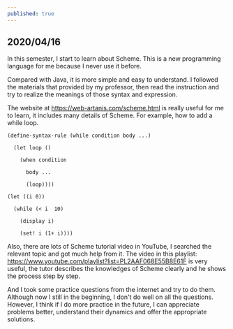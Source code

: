 ```yaml
---
published: true
---
```

## 2020/04/16

In this semester, I start to learn about Scheme. This is a new programming language for me because I never use it before. 

Compared with Java, it is more simple and easy to understand. I followed the materials that provided by my professor, then read the instruction and try to realize the meanings of those syntax and expression.

The website at https://web-artanis.com/scheme.html is really useful for me to learn, it includes many details of Scheme. For example, how to add a while loop.


    (define-syntax-rule (while condition body ...)

      (let loop ()
    
        (when condition
    
          body ...
      
          (loop))))

    (let ((i 0))

      (while (< i  10)
  
        (display i)
    
        (set! i (1+ i))))
    

Also, there are lots of Scheme tutorial video in YouTube, I searched the relevant topic and got much help from it. The video in this playlist: https://www.youtube.com/playlist?list=PL2AAF068E55B8E61F is very useful, the tutor describes the knowledges of Scheme clearly and he shows the process step by step.

And I took some practice questions from the internet and try to do them. Although now I still in the beginning, I don't do well on all the questions. However, I think if I do more practice in the future, I can appreciate problems better, understand their dynamics and offer the appropriate solutions.